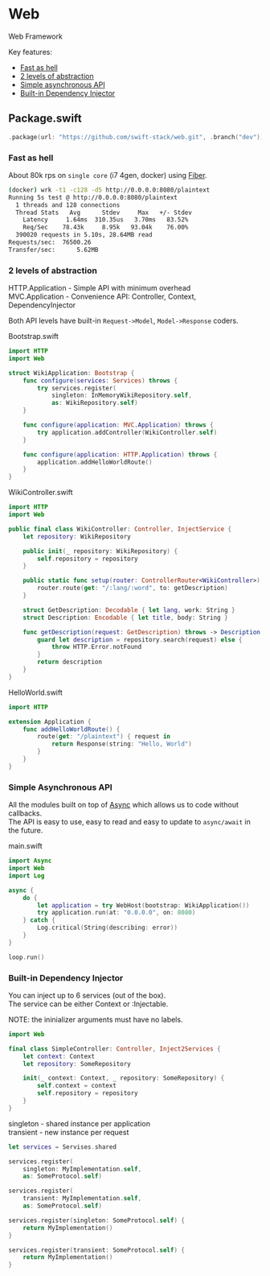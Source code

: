# Web

Web Framework

Key features:
* [Fast as hell](#fast-as-hell)
* [2 levels of abstraction](#2-levels-of-abstraction)
* [Simple asynchronous API](#simple-asynchronous-api)
* [Built-in Dependency Injector](#built-in-dependency-injector)

## Package.swift

```swift
.package(url: "https://github.com/swift-stack/web.git", .branch("dev"))
```

### Fast as hell

About 80k rps on `single core` (i7 4gen, docker) using [Fiber](http://github.com/swift-stack/fiber).<br>

```bash
(docker) wrk -t1 -c128 -d5 http://0.0.0.0:8080/plaintext
Running 5s test @ http://0.0.0.0:8080/plaintext
  1 threads and 128 connections
  Thread Stats   Avg      Stdev     Max   +/- Stdev
    Latency     1.64ms  310.35us   3.70ms   83.52%
    Req/Sec    78.43k     8.95k   93.04k    76.00%
  390020 requests in 5.10s, 28.64MB read
Requests/sec:  76500.26
Transfer/sec:      5.62MB
```

### 2 levels of abstraction

HTTP.Application - Simple API with minimum overhead<br>
MVC.Application - Convenience API: Controller, Context, DependencyInjector<br>

Both API levels have built-in `Request->Model`, `Model->Response` coders.<br/>

Bootstrap.swift
```swift
import HTTP
import Web

struct WikiApplication: Bootstrap {
    func configure(services: Services) throws {
        try services.register(
            singleton: InMemoryWikiRepository.self,
            as: WikiRepository.self)
    }

    func configure(application: MVC.Application) throws {
        try application.addController(WikiController.self)
    }

    func configure(application: HTTP.Application) throws {
        application.addHelloWorldRoute()
    }
}
```

WikiController.swift
```swift
import HTTP
import Web

public final class WikiController: Controller, InjectService {
    let repository: WikiRepository

    public init(_ repository: WikiRepository) {
        self.repository = repository
    }

    public static func setup(router: ControllerRouter<WikiController>) throws {
        router.route(get: "/:lang/:word", to: getDescription)
    }

    struct GetDescription: Decodable { let lang, work: String }
    struct Description: Encodable { let title, body: String }

    func getDescription(request: GetDescription) throws -> Description {
        guard let description = repository.search(request) else {
            throw HTTP.Error.notFound
        }
        return description
    }
}
```

HelloWorld.swift
```swift
import HTTP

extension Application {
    func addHelloWorldRoute() {
        route(get: "/plaintext") { request in
            return Response(string: "Hello, World")
        }
    }
}
```

### Simple Asynchronous API

All the modules built on top of [Async](http://github.com/swift-stack/async) which allows us to code without callbacks.<br>
The API is easy to use, easy to read and easy to update to `async/await` in the future.

main.swift
```swift
import Async
import Web
import Log

async {
    do {
        let application = try WebHost(bootstrap: WikiApplication())
        try application.run(at: "0.0.0.0", on: 8080)
    } catch {
        Log.critical(String(describing: error))
    }
}

loop.run()
```

### Built-in Dependency Injector

You can inject up to 6 services (out of the box).<br>
The service can be either Context or :Injectable.

NOTE: the ininializer arguments must have no labels.

```swift
import Web

final class SimpleController: Controller, Inject2Services {
    let context: Context
    let repository: SomeRepository

    init(_ context: Context, _ repository: SomeRepository) {
        self.context = context
        self.repository = repository
    }
}
```

singleton - shared instance per application<br>
transient - new instance per request<br>

```swift
let services = Servises.shared

services.register(
    singleton: MyImplementation.self,
    as: SomeProtocol.self)

services.register(
    transient: MyImplementation.self,
    as: SomeProtocol.self)

services.register(singleton: SomeProtocol.self) {
    return MyImplementation()
}

services.register(transient: SomeProtocol.self) {
    return MyImplementation()
}
```
